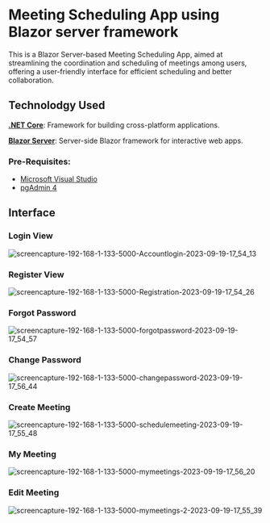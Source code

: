# Meeting Scheduling App using Blazor server framework
This is a Blazor Server-based Meeting Scheduling App, aimed at streamlining the coordination and scheduling of meetings among users, offering a user-friendly interface for efficient scheduling and better collaboration.

## Technolodgy Used
[**.NET Core**](https://learn.microsoft.com/en-us/dotnet/core/introduction): Framework for building cross-platform applications.

[**Blazor Server**](https://learn.microsoft.com/en-us/aspnet/core/blazor/hosting-models?view=aspnetcore-7.0#blazor-server): Server-side Blazor framework for interactive web apps.

### Pre-Requisites:
- [Microsoft Visual Studio](https://visualstudio.microsoft.com/vs/community/)
- [pgAdmin 4](https://www.pgadmin.org/download/)

 ## Interface
 ### Login View
![screencapture-192-168-1-133-5000-Accountlogin-2023-09-19-17_54_13](https://github.com/anilprajapatistartbit/blazor-meeting/assets/121869921/eeb9d088-8e3b-4646-8134-d6ab0b652ab2)

### Register View
![screencapture-192-168-1-133-5000-Registration-2023-09-19-17_54_26](https://github.com/anilprajapatistartbit/blazor-meeting/assets/121869921/45cdc8cf-a439-4663-ae61-76a85ed600e8)

### Forgot Password
![screencapture-192-168-1-133-5000-forgotpassword-2023-09-19-17_54_57](https://github.com/anilprajapatistartbit/blazor-meeting/assets/121869921/ab29a064-e741-4994-aa05-342968ae5c06)

### Change Password
![screencapture-192-168-1-133-5000-changepassword-2023-09-19-17_56_44](https://github.com/anilprajapatistartbit/blazor-meeting/assets/121869921/4c02db3d-3a17-49e3-92b9-1fdf50b231f4)

### Create Meeting
![screencapture-192-168-1-133-5000-schedulemeeting-2023-09-19-17_55_48](https://github.com/anilprajapatistartbit/blazor-meeting/assets/121869921/179b78ac-704a-419f-9ec0-6cf8ec7366ea)

### My Meeting
![screencapture-192-168-1-133-5000-mymeetings-2023-09-19-17_56_20](https://github.com/anilprajapatistartbit/blazor-meeting/assets/121869921/6135ba1e-b5c3-4477-8b69-6a7090a5269a)

### Edit Meeting

![screencapture-192-168-1-133-5000-mymeetings-2-2023-09-19-17_55_39](https://github.com/anilprajapatistartbit/blazor-meeting/assets/121869921/762d5d3b-4f58-4378-ab36-3507fd429e6b)
